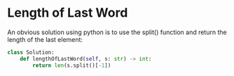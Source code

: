 # Length of Last Word
An obvious solution using python is to use the split() function and return the length of the last element:
```python
class Solution:
    def lengthOfLastWord(self, s: str) -> int:
        return len(s.split()[-1])
```
